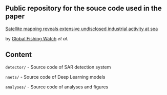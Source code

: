 ## Public repository for the souce code used in the paper

[Satellite mapping reveals extensive undisclosed industrial activity at sea](http://#)

by [Global Fishing Watch](http://#) _et al_.

## Content

`detector/` - Source code of SAR detection system

`nnets/` - Source code of Deep Learning models

`analyses/` - Source code of analyses and figures
